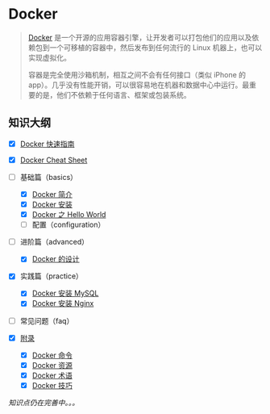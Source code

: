 # Docker

> [Docker](https://www.docker.com/) 是一个开源的应用容器引擎，让开发者可以打包他们的应用以及依赖包到一个可移植的容器中，然后发布到任何流行的 Linux 机器上，也可以实现虚拟化。
>
> 容器是完全使用沙箱机制，相互之间不会有任何接口（类似 iPhone 的 app）。几乎没有性能开销，可以很容易地在机器和数据中心中运行。最重要的是，他们不依赖于任何语言、框架或包装系统。

## 知识大纲

- [x] [Docker 快速指南](docker-quickstart.md)
- [x] [Docker Cheat Sheet](docker-cheat-sheet.md)
- [ ] 基础篇（basics）
  - [x] [Docker 简介](basics/docker-introduction.md)
  - [x] [Docker 安装](basics/docker-install.md)
  - [x] [Docker 之 Hello World](basics/docker-helloworld.md)
  - [ ] 配置（configuration）
- [ ] 进阶篇（advanced）
  - [x] [Docker 的设计](advanced/docker-design.md)
- [x] 实践篇（practice）
  - [x] [Docker 安装 MySQL](practice/docker-install-mysql.md)
  - [x] [Docker 安装 Nginx](practice/docker-install-nginx.md)
- [ ] 常见问题（faq）
- [x] [附录](appendix/README.md)

  - [x] [Docker 命令](appendix/docker-cli.md)
  - [x] [Docker 资源](appendix/docker-resource.md)
  - [x] [Docker 术语](appendix/docker-glossary.md)
  - [x] [Docker 技巧](appendix/docker-recipe.md)

_知识点仍在完善中。。。_

